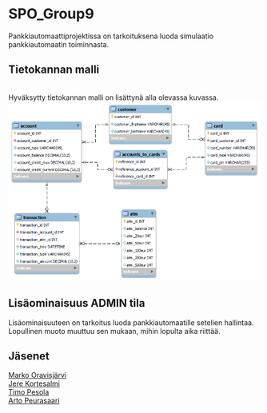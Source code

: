 # SPO_Group9

Pankkiautomaattiprojektissa on tarkoituksena luoda simulaatio pankkiautomaatin toiminnasta.<br/>

## Tietokannan malli
<br/>Hyväksytty tietokannan malli on lisättynä alla olevassa kuvassa.<br/>
<img src="./bankdatabase_admin.png"></img>
<br/>
## Lisäominaisuus ADMIN tila
Lisäominaisuuteen on tarkoitus luoda pankkiautomaatille setelien hallintaa. 
Lopullinen muoto muuttuu sen mukaan, mihin lopulta aika riittää.<br/>

## Jäsenet
[Marko Oravisjärvi](https://github.com/moravis)<br/>
[Jere Kortesalmi](https://github.com/JereKortesalmi)<br/>
[Timo Pesola](https://github.com/timopesola)<br/>
[Arto Peurasaari](https://github.com/artopeu)<br/>